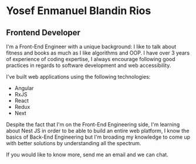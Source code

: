 # Yosef Enmanuel Blandin Rios
## Frontend Developer

I'm a Front-End Engineer with a unique background: I like to talk about fitness and books as much as I like algorithms and OOP. I have over 3 years of experience of coding expertise, I always encourage following good practices in regards to software development and web accessibility.

I've built web applications using the following technologies:

- Angular
- RxJS
- React
- Redux
- Next

Despite the fact that I'm on the Front-End Engineering side, I'm learning about Nest JS in order to be able to build an entire web platform, I know the basics of Back-End Engineering but I'm broading my knowledge to come up with better solutions by understanding all the spectrum.

If you would like to know more, send me an email and we can chat.
